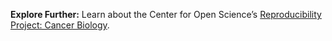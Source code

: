 **Explore Further:** 
Learn about the Center for Open Science’s [Reproducibility Project: Cancer Biology](https://www.cos.io/rpcb).
